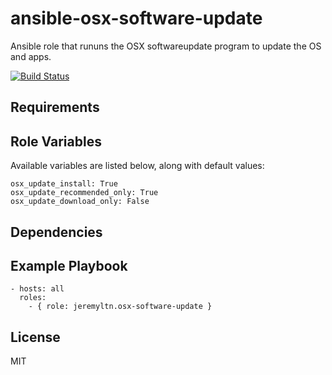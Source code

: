 # ansible-osx-software-update

Ansible role that rununs the OSX softwareupdate program to update the OS and apps.

[![Build Status](https://travis-ci.org/osxstrap/ansible-osx-software-update.svg?branch=master)](https://travis-ci.org/osxstrap/ansible-osx-software-update)

## Requirements

## Role Variables

Available variables are listed below, along with default values:

    osx_update_install: True
    osx_update_recommended_only: True
    osx_update_download_only: False

## Dependencies

## Example Playbook

    - hosts: all
      roles:
        - { role: jeremyltn.osx-software-update }

## License

MIT
